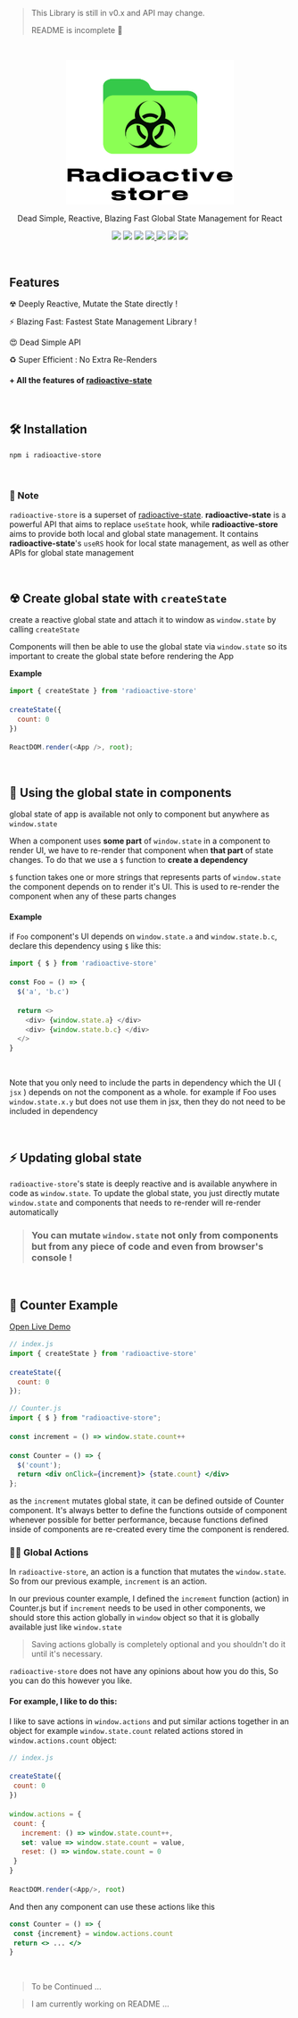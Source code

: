 > This Library is still in v0.x and API may change.
>
> README is incomplete 🔨


<br/>

<p align='center'>
  <img src='img/logo.svg' width='300'/>
</p>

<p align='center'> Dead Simple, Reactive, Blazing Fast Global State Management for React </p>


<!-- primary badges -------------------------------------->
<p align="center">
  <!-- version -->
  <img src='https://img.shields.io/github/package-json/v/MananTank/radioactive-store?color=blue&label=npm&style=flat' />
  <!-- size -->
  <img src='https://img.shields.io/bundlephobia/minzip/radioactive-store?color=success&label=size' />
  <!-- downloads npm per week  -->
  <img src='https://img.shields.io/npm/dw/radioactive-store?color=blueviolet' />
  <!-- chat -->
  <a href='https://join.slack.com/t/radioactive-store/shared_invite/zt-gwd1rsvr-vkoizw5RG5rk9rwsdgT3gQ'>
    <img src='https://img.shields.io/badge/Chat-Slack-red'>
  </a>
  <!-- stars -->
  <img src='https://img.shields.io/github/stars/MananTank/radioactive-store?style=social&color=%23FFB31A' />
  <!-- follow -->
  <img src='https://img.shields.io/github/followers/MananTank?label=Follow&style=social&color=%23FFB31A' />
  <!-- Twitter intent -->
  <a href='https://twitter.com/intent/tweet?url=https%3A%2F%2Fgithub.com%2FMananTank%2Fradioactive-store&via=MananTank_&text=Make%20your%20@reactjs%20App%20Truly%20Reactive%20with%20radioactive-store&hashtags=react%2CradioactiveState' target='_blank'>
    <img src='https://img.shields.io/twitter/url/http/shields.io.svg?style=social'/>
  </a>
</p>

<!-- Coverage badges ---------------------------------- -->
<!-- <p align='center'>
  <img src='https://img.shields.io/badge/Stmts-100%25-success' />
  <img src='https://img.shields.io/badge/Branch-100%25-success' />
  <img src='https://img.shields.io/badge/Funcs-100%25-success' />
  <img src='https://img.shields.io/badge/Lines-100%25-success' />
</p>
<br/> -->


<br/>

## Features

☢ Deeply Reactive, Mutate the State directly !

⚡ Blazing Fast: Fastest State Management Library !

😍 Dead Simple API

♻ Super Efficient : No Extra Re-Renders

#### \+  All the features of [radioactive-state](https://github.com/MananTank/radioactive-state)

<br />


## 🛠 Installation

```bash
npm i radioactive-store
```
<br/>


### 🧾 Note
 `radioactive-store` is a superset of [radioactive-state](https://github.com/MananTank/radioactive-state). **radioactive-state** is a powerful API that aims to replace `useState` hook, while **radioactive-store** aims to provide both local and global state management. It contains **radioactive-state**'s `useRS` hook for local state management, as well as other APIs for global state management


<br/>



## ☢ Create global state with `createState`

 create a reactive global state and attach it to window as `window.state` by calling `createState`

Components will then be able to use the global state via `window.state` so its important to create the global state before rendering the App

**Example**

```js
import { createState } from 'radioactive-store'

createState({
  count: 0
})

ReactDOM.render(<App />, root);
```
<br/>




## 📂 Using the global state in components

global state of app is available not only to component but anywhere as `window.state`

When a component uses **some part** of `window.state` in a component to render UI, we have to re-render that component when **that part** of state changes. To do that we use a `$` function to **create a dependency**

`$` function takes one or more strings that represents  parts of `window.state` the component depends on to render it's UI. This is used to re-render the component when any of these parts changes

#### Example

if `Foo` component's UI depends on `window.state.a` and `window.state.b.c`, declare this dependency using `$` like this:

```js
import { $ } from 'radioactive-store'

const Foo = () => {
  $('a', 'b.c')

  return <>
    <div> {window.state.a} </div>
    <div> {window.state.b.c} </div>
  </>
}
```
<br/>

Note that you only need to include the parts in dependency which the UI ( `jsx` ) depends on not the component as a whole. for example if Foo uses `window.state.x.y` but does not use them in jsx, then they do not need to be included in dependency

<br/>


## ⚡ Updating global state

`radioactive-store`'s state is deeply reactive and is available anywhere in code as `window.state`. To update the global state, you just directly mutate `window.state` and components that needs to re-render will re-render automatically


> ### You can mutate `window.state` not only from components but from any piece of code and even from browser's console !

<br/>

## 🧁 Counter Example

[Open Live Demo](https://codesandbox.io/s/counter-example-radioactive-store-1yly9?file=/src/Counter.js)

<!-- <p align='center'>
  <img src='img/counter.gif' width='600'/>
</p> -->

```jsx
// index.js
import { createState } from 'radioactive-store'

createState({
  count: 0
});
```


```jsx
// Counter.js
import { $ } from "radioactive-store";

const increment = () => window.state.count++

const Counter = () => {
  $('count');
  return <div onClick={increment}> {state.count} </div>
};
```

 as the `increment` mutates global state, it can be defined outside of Counter component. It's always better to define the functions outside of component whenever possible for better performance, because functions defined inside of components are re-created every time the component is rendered.


### 👨‍🎤 Global Actions

In `radioactive-store`, an action is a function that mutates the `window.state`. So from our previous example, `increment` is an action.

In our previous counter example, I defined the `increment` function (action) in Counter.js but if `increment` needs to be used in other components, we should store this action globally in `window` object so that it is globally available just like `window.state`

> Saving actions globally is completely optional and you shouldn't do it until it's necessary.

`radioactive-store` does not have any opinions about how you do this, So you can do this however you like.

#### For example, I like to do this:

I like to save actions in `window.actions` and put similar actions together in an object for example `window.state.count` related actions stored in `window.actions.count` object:

 ```js
// index.js

createState({
  count: 0
})

window.actions = {
  count: {
    increment: () => window.state.count++,
    set: value => window.state.count = value,
    reset: () => window.state.count = 0
  }
}

ReactDOM.render(<App/>, root)
 ```
And then any component can use these actions like this

 ```jsx
const Counter = () => {
  const {increment} = window.actions.count
  return <> ... </>
}
 ```




<br/>


> To be Continued ...

> I am currently working on README ...

